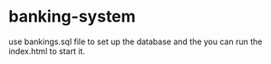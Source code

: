 # banking-system
use bankings.sql file to set up the database and the you can run the index.html to start it.
